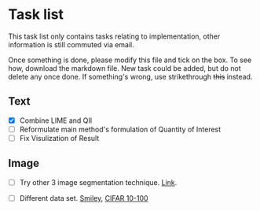 # Task list

This task list only contains tasks relating to implementation, other information is still commuted via email.

Once something is done, please modify this file and tick on the box. To see how, download the markdown file. New task could be added, but do not delete any once done. If something's wrong, use strikethrough ~~this~~ instead.
## Text
- [x] Combine LIME and QII
- [ ] Reformulate main method's formulation of Quantity of Interest
- [ ] Fix Visulization of Result

## Image
- [ ] Try other 3 image segmentation technique. [Link](http://scikit-image.org/docs/dev/auto_examples/segmentation/plot_segmentations.html#id3}).
- [ ] Different data set. [Smiley](), [CIFAR 10-100](https://www.cs.toronto.edu/~kriz/cifar.html) 

